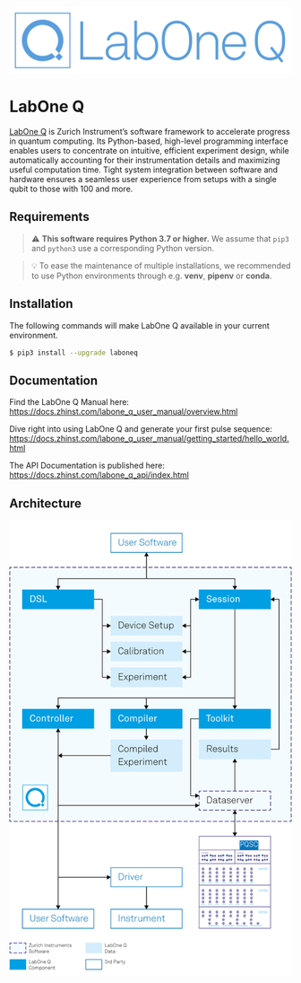 ![LabOne Q logo](https://github.com/zhinst/laboneq/raw/main/docs/images/Logo_LabOneQ.png)


# LabOne Q

[LabOne Q](https://www.zhinst.com/quantum-computing-systems/labone-q) is Zurich
Instrument’s software framework to accelerate progress in quantum computing. Its
Python-based, high-level programming interface enables users to concentrate on
intuitive, efficient experiment design, while automatically accounting for their
instrumentation details and maximizing useful computation time. Tight system
integration between software and hardware ensures a seamless user experience
from setups with a single qubit to those with 100 and more.

## Requirements

> ⚠️ **This software requires Python 3.7 or higher.** We assume that
> `pip3` and `python3` use a corresponding Python version.

> 💡 To ease the maintenance of multiple installations, we recommended to
> use Python environments through e.g. **venv**, **pipenv** or **conda**.

## Installation

The following commands will make LabOne Q available in your current
environment.

```sh
$ pip3 install --upgrade laboneq
```

## Documentation

Find the LabOne Q Manual here:
<https://docs.zhinst.com/labone_q_user_manual/overview.html>

Dive right into using LabOne Q and generate your first pulse sequence:
<https://docs.zhinst.com/labone_q_user_manual/getting_started/hello_world.html>

The API Documentation is published here:
<https://docs.zhinst.com/labone_q_api/index.html>

## Architecture

![Overview of the LabOne Q Software Stack](https://github.com/zhinst/laboneq/raw/main/docs/images/flowchart_QCCS.png)
